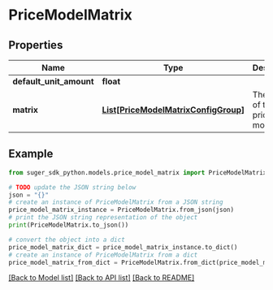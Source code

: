 # PriceModelMatrix


## Properties

Name | Type | Description | Notes
------------ | ------------- | ------------- | -------------
**default_unit_amount** | **float** |  | [optional] 
**matrix** | [**List[PriceModelMatrixConfigGroup]**](PriceModelMatrixConfigGroup.md) | The matrix of the pricing model | [optional] 

## Example

```python
from suger_sdk_python.models.price_model_matrix import PriceModelMatrix

# TODO update the JSON string below
json = "{}"
# create an instance of PriceModelMatrix from a JSON string
price_model_matrix_instance = PriceModelMatrix.from_json(json)
# print the JSON string representation of the object
print(PriceModelMatrix.to_json())

# convert the object into a dict
price_model_matrix_dict = price_model_matrix_instance.to_dict()
# create an instance of PriceModelMatrix from a dict
price_model_matrix_from_dict = PriceModelMatrix.from_dict(price_model_matrix_dict)
```
[[Back to Model list]](../README.md#documentation-for-models) [[Back to API list]](../README.md#documentation-for-api-endpoints) [[Back to README]](../README.md)


